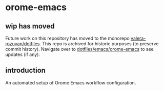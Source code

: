 # orome-emacs

## wip has moved

Future work on this repository has moved to the monorepo [valera-rozuvan/dotfiles](https://github.com/valera-rozuvan/dotfiles). This repo is archived for historic purposes (to preserve commit history). Navigate over to [dotfiles/emacs/orome-emacs](https://github.com/valera-rozuvan/dotfiles/tree/main/emacs/orome-emacs) to see updates (if any).

## introduction

An automated setup of Orome Emacs workflow configuration.
